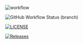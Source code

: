 ![workflow](https://github.com/SNK-40794423/DevOpsLabI/actions/workflows/main.yml/badge.svg)

![GitHub Workflow Status (branch)](https://img.shields.io/github/actions/workflow/status/SNK-40794423/DevOpsLabI/main.yml?branch=main&style=flat-square)


[![LICENSE](https://img.shields.io/github/license/SNK-40794423/DevOpsLabI.svg?style=flat-square)](https://github.com/SNK-40794423/DevOpsLabI/blob/master/LICENSE)

[![Releases](https://img.shields.io/github/release/SNK-40794423/DevOpsLabI/all.svg?style=flat-square)](https://github.com/SNK-40794423/DevOpsLabI/releases)